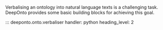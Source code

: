 Verbalising an ontology into natural language texts is a challenging task. $\textsf{DeepOnto}$ provides some basic building blocks for achieving this goal.


::: deeponto.onto.verbaliser
    handler: python
    heading_level: 2